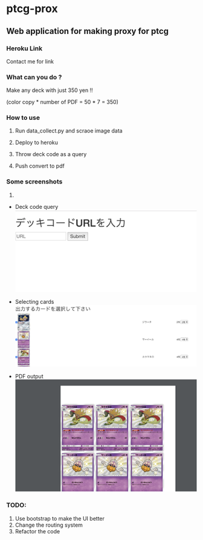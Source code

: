 # ptcg-prox
## Web application for making proxy for ptcg

### Heroku Link

Contact me for link

### What can you do ?

Make any deck with just 350 yen !!

(color copy * number of PDF = 50 * 7 = 350)

### How to use

1. Run data_collect.py and scraoe image data

2. Deploy to heroku

3. Throw deck code as a query

4. Push convert to pdf

### Some screenshots
1.
* Deck code query
![](readme_resource/query.png)

* Selecting cards
![](readme_resource/deck_result.png)

* PDF output
![](readme_resource/pdf_result.png)

### TODO:

1. Use bootstrap to make the UI better
2. Change the routing system
3. Refactor the code
